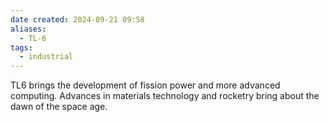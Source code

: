 ```yaml
---
date created: 2024-09-21 09:58
aliases:
  - TL-6
tags:
  - industrial
---
```


TL6 brings the development of fission power and more advanced computing. Advances in materials technology and rocketry bring about the dawn of the space age.